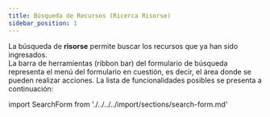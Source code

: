 ```yaml
---
title: Búsqueda de Recursos (Ricerca Risorse)
sidebar_position: 1
---
```


La búsqueda de **risorse** permite buscar los recursos que ya han sido ingresados.  
La barra de herramientas (ribbon bar) del formulario de búsqueda representa el menú del formulario en cuestión, es decir, el área donde se pueden realizar acciones. La lista de funcionalidades posibles se presenta a continuación:

import SearchForm from './../../../import/sections/search-form.md'

<SearchForm />